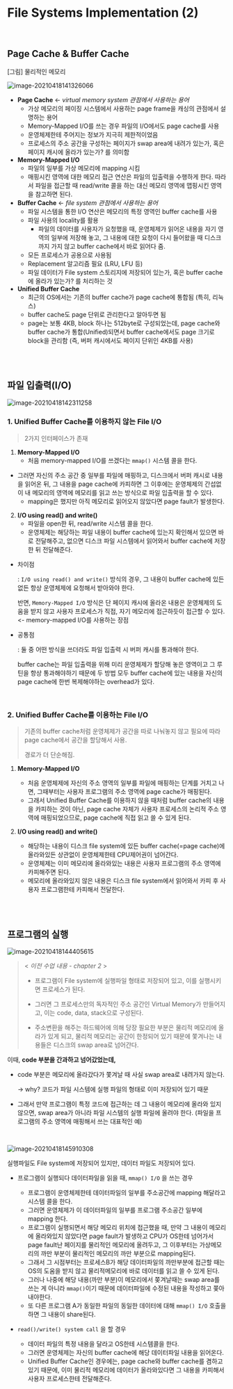 # File Systems Implementation (2) 

<br>

## Page Cache & Buffer Cache

[그림] 물리적인 메모리

![image-20210418141326066](https://user-images.githubusercontent.com/77573938/115136252-8f33c400-a059-11eb-84fe-cf1db081fb6e.png)

- **Page Cache**   ← *virtual memory system 관점에서 사용하는 용어*
  - 가상 메모리의 페이징 시스템에서 사용하는 page frame을 캐싱의 관점에서 설명하는 용어
  - Memory-Mapped I/O를 쓰는 경우 파일의 I/O에서도 page cache를 사용
  - 운영체제한테 주어지는 정보가 지극히 제한적이었음
  - 프로세스의 주소 공간을 구성하는 페이지가 swap area에 내려가 있는가, 혹은 페이지 캐시에 올라가 있는가? 를 의미함
- **Memory-Mapped I/O**
  - 파일의 일부를 가상 메모리에 mapping 시킴
  - 매핑시킨 영역에 대한 메모리 접근 연산은 파일의 입출력을 수행하게 한다. 따라서 파일을 접근할 때 read/write 콜을 하는 대신 메모리 영역에 맵핑시킨 영역을 참고하면 된다.
- **Buffer Cache**   ← *file system 관점에서 사용하는 용어*
  - 파일 시스템을 통한 I/O 연산은 메모리의 특정 영역인 buffer cache를 사용
  - 파일 사용의 locality를 활용
    - 파일의 데이터를 사용자가 요청했을 때, 운영체제가 읽어온 내용을 자기 영역의 일부에 저장해 놓고, 그 내용에 대한 요청이 다시 들어왔을 때 디스크까지 가지 않고 buffer cache에서 바로 읽어다 줌.
  - 모든 프로세스가 공용으로 사용됨
  - Replacement 알고리즘 필요 (LRU, LFU 등)
  - 파일 데이터가 File system 스토리지에 저장되어 있는가, 혹은 buffer cache에 올라가 있는가? 를 처리하는 것
- **Unified Buffer Cache**
  - 최근의 OS에서는 기존의 buffer cache가 page cache에 통합됨 (특히, 리눅스)
  - buffer cache도 page 단위로 관리한다고 알아두면 됨
  - page는 보통 4KB, block 하나는 512byte로 구성되었는데, page cache와 buffer cache가 통합(Unified)되면서 buffer cache에서도 page 크기로 block을 관리함 (즉, 버퍼 캐시에서도 페이지 단위인 4KB를 사용)

<br><br>

## 파일 입출력(I/O)

![image-20210418142311258](https://user-images.githubusercontent.com/77573938/115136255-9064f100-a059-11eb-921d-b7df82c47155.png)



### 1. Unified Buffer Cache를 이용하지 않는 File I/O

> 2가지 인터페이스가 존재



1. **Memory-Mapped I/O**
   - 처음 memory-mapped I/O를 쓰겠다는 `mmap()` 시스템 콜을 한다.
- 그러면 자신의 주소 공간 중 일부를 파일에 매핑하고, 디스크에서 버퍼 캐시로 내용을 읽어온 뒤, 그 내용을 page cache에 카피하면 그 이후에는 운영체제의 간섭없이 내 메모리의 영역에 메모리를 읽고 쓰는 방식으로 파일 입출력을 할 수 있다.
   - mapping은 했지만 아직 메모리로 읽어오지 않았다면 page fault가 발생한다.
   
2. **I/O using read() and write()**
   - 파일을 open한 뒤, read/write 시스템 콜을 한다.
   - 운영체제는 해당하는 파일 내용이 buffer cache에 있는지 확인해서 있으면 바로 전달해주고, 없으면 디스크 파일 시스템에서 읽어와서 buffer cache에 저장한 뒤 전달해준다.



- 차이점

  : `I/O using read() and write()` 방식의 경우, 그 내용이 buffer cache에 있든 없든 항상 운영체제에 요청해서 받아와야 한다.

  반면, `Memory-Mapped I/O` 방식은 단 페이지 캐시에 올라온 내용은 운영체제의 도움을 받지 않고 사용자 프로세스가 직접, 자기 메모리에 접근하듯이 접근할 수 있다. <- memory-mapped I/O를 사용하는 장점

- 공통점

  : 둘 중 어떤 방식을 쓰더라도 파일 입출력 시 버퍼 캐시를 통과해야 한다.

  buffer cache는 파일 입출력을 위해 미리 운영체제가 할당해 놓은 영역이고 그 루틴을 항상 통과해야하기 때문에 두 방법 모두 buffer cache에 있는 내용을 자신의 page cache에 한번 복제해야하는 overhead가 있다.

<br>

### 2. Unified Buffer Cache를 이용하는 File I/O

> 기존의 buffer cache처럼 운영체제가 공간을 따로 나눠놓지 않고 필요에 따라 page cache에서 공간을 할당해서 사용.
>
> 경로가 더 단순해짐.



1. **Memory-Mapped I/O**
   - 처음 운영체제에 자신의 주소 영역의 일부를 파일에 매핑하는 단계를 거치고 나면, 그때부터는 사용자 프로그램의 주소 영역에 page cache가 매핑된다.
   - 그래서 Unified Buffer Cache를 이용하지 않을 때처럼 buffer cache의 내용을 카피하는 것이 아닌, page cache 자체가 사용자 프로세스의 논리적 주소 영역에 매핑되었으므로, page cache에 직접 읽고 쓸 수 있게 된다.


2. **I/O using read() and write()**
   - 해당하는 내용이 디스크 file system에 있든 buffer cache(=page cache)에 올라와있든 상관없이 운영체제한테 CPU제어권이 넘어간다.
   - 운영체제는 이미 메모리에 올라와있는 내용은 사용자 프로그램의 주소 영역에 카피해주면 된다.
   - 메모리에 올라와있지 않은 내용은 디스크 file system에서 읽어와서 카피 후 사용자 프로그램한테 카피해서 전달한다.

<br><br>

## 프로그램의 실행

![image-20210418144405615](https://user-images.githubusercontent.com/77573938/115136257-90fd8780-a059-11eb-8adf-aeeefa990d7b.png)



> < *이전 수업 내용 - chapter 2* >
>
> - 프로그램이 File system에 실행파일 형태로 저장되어 있고, 이를 실행시키면 프로세스가 된다. 
>
> - 그러면 그 프로세스만의 독자적인 주소 공간인 Virtual Memory가 만들어지고, 이는 code, data, stack으로 구성된다. 
>
> - 주소변환을 해주는 하드웨어에 의해 당장 필요한 부분은 물리적 메모리에 올라가 있게 되고, 물리적 메모리는 공간이 한정되어 있기 때문에 쫓겨나는 내용들은 디스크의 swap area로 넘어간다.



이때, **code 부분을 간과하고 넘어갔었는데,**

- code 부분은 메모리에 올라갔다가 쫓겨날 때 사실 swap area로 내려가지 않는다. 

  -> why? 코드가 파일 시스템에 실행 파일의 형태로 이미 저장되어 있기 때문

- 그래서 만약 프로그램이 특정 코드에 접근하는 데 그 내용이 메모리에 올라와 있지 않으면, swap area가 아니라 파일 시스템의 실행 파일에 올려야 한다. (파일을 프로그램의 주소 영역에 매핑해서 쓰는 대표적인 예)

<br>

![image-20210418145910308](https://user-images.githubusercontent.com/77573938/115136259-91961e00-a059-11eb-8614-1cd0b59ed2da.png)

실행파일도 File system에 저장되어 있지만, 데이터 파일도 저장되어 있다.

- 프로그램이 실행되다 데이터파일을 읽을 때,  `mmap() I/O` 을 쓰는 경우
  - 프로그램이 운영체제한테 데이터파일의 일부를 주소공간에 mapping 해달라고 시스템 콜을 한다.
  - 그러면 운영체제가 이 데이터파일의 일부를 프로그램 주소공간 일부에 mapping 한다.
  - 프로그램이 실행되면서 해당 메모리 위치에 접근했을 때, 만약 그 내용이 메모리에 올라와있지 않았다면 page fault가 발생하고 CPU가 OS한테 넘어가서 page fault난 페이지를 물리적인 메모리에 올려두고, 그 이후부터는 가상메모리의 까만 부분이 물리적인 메모리의 까만 부분으로 mapping된다.
  - 그래서 그 시점부터는 프로세스B가 해당 데이터파일의 까만부분에 접근할 때는 OS의 도움을 받지 않고 물리적메모리에 바로 데이터를 읽고 쓸 수 있게 된다. 
  - 그러나 나중에 해당 내용(까만 부분)이 메모리에서 쫒겨날때는 swap area를 쓰는 게 아니라 `mmap()`이기 때문에 데이터파일에 수정된 내용을 작성하고 쫒아내야한다.
  - 또 다른 프로그램 A가 동일한 파일의 동일한 데이터에 대해 `mmap() I/O` 호출을 하면 그 내용이 share된다.

- `read()/write() system call` 을 할 경우
  - 데이터 파일의 특정 내용을 달라고 OS한테 시스템콜을 한다.
  - 그러면 운영체제는 자신의 buffer cache에 해당 데이터파일 내용을 읽어온다.
  - Unified Buffer Cache인 경우에는, page cache와 buffer cache를 겸하고 있기 때문에, 이미 물리적 메모리에 데이터가 올라와있다면 그 내용을 카피해서 사용자 프로세스한테 전달해준다.

